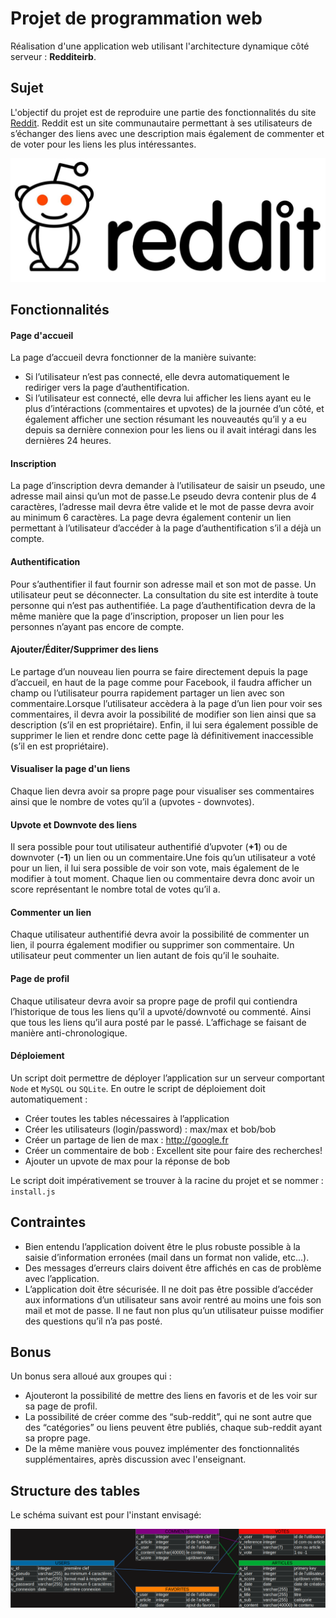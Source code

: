 # Projet de programmation web

Réalisation d'une application web utilisant l'architecture dynamique côté serveur : **Redditeirb**.


## Sujet

L'objectif du projet est de reproduire une partie des fonctionnalités du site [Reddit](https://www.reddit.com). Reddit est un site communautaire permettant à ses utilisateurs de s’échanger des liens avec une description mais également de commenter et de voter pour les liens les plus intéressantes.

![Reddit](readme_img/reddit.jpg)


## Fonctionnalités

#### Page d'accueil

La page d’accueil devra fonctionner de la manière suivante:
-  Si l’utilisateur n’est pas connecté, elle devra automatiquement le rediriger vers la page d’authentification.
-  Si l’utilisateur est connecté, elle devra lui afficher les liens ayant eu le plus d’intéractions (commentaires et upvotes) de la journée d’un côté, et également afficher une section résumant les nouveautés qu’il y a eu depuis sa dernière connexion pour les liens ou il avait intéragi dans les dernières 24 heures.

#### Inscription

La page d’inscription devra demander à l’utilisateur de saisir un pseudo, une adresse mail ainsi qu’un mot de passe.Le pseudo devra contenir plus de 4 caractères, l’adresse mail devra être valide et le mot de passe devra avoir au minimum 6 caractères. La page devra également contenir un lien permettant à l’utilisateur d’accéder à la page d’authentification s’il a déjà un compte.

#### Authentification

Pour s’authentifier il faut fournir son adresse mail et son mot de passe. Un utilisateur peut se déconnecter. La consultation du site est interdite à toute personne qui n’est pas authentifiée. La page d’authentification devra de la même manière que la page d’inscription, proposer un lien pour les personnes n’ayant pas encore de compte.

#### Ajouter/Éditer/Supprimer des liens

Le partage d’un nouveau lien pourra se faire directement depuis la page d’accueil, en haut de la page comme pour Facebook, il faudra afficher un champ ou l’utilisateur pourra rapidement partager un lien avec son commentaire.Lorsque l’utilisateur accèdera à la page d’un lien pour voir ses commentaires, il devra avoir la possibilité de modifier son lien ainsi que sa description (s’il en est propriétaire). Enfin, il lui sera également possible de supprimer le lien et rendre donc cette page là définitivement inaccessible (s’il en est propriétaire).

#### Visualiser la page d'un liens

Chaque lien devra avoir sa propre page pour visualiser ses commentaires ainsi que le nombre de votes qu’il a (upvotes - downvotes).

#### Upvote et Downvote des liens

Il sera possible pour tout utilisateur authentifié d’upvoter (**+1**) ou de downvoter (**-1**) un lien ou un commentaire.Une fois qu’un utilisateur a voté pour un lien, il lui sera possible de voir son vote, mais également de le modifier à tout moment.
Chaque lien ou commentaire devra donc avoir un score représentant le nombre total de votes qu’il a.

#### Commenter un lien

Chaque utilisateur authentifié devra avoir la possibilité de commenter un lien, il pourra également modifier ou supprimer son commentaire. Un utilisateur peut commenter un lien autant de fois qu’il le souhaite.

#### Page de profil

Chaque utilisateur devra avoir sa propre page de profil qui contiendra l’historique de tous les liens qu’il a upvoté/downvoté ou commenté. Ainsi que tous les liens qu’il aura posté par le passé. L’affichage se faisant de manière anti-chronologique.

#### Déploiement

Un script doit permettre de déployer l’application sur un serveur comportant `Node` et `MySQL` ou `SQLite`. En outre le script de déploiement doit automatiquement :
-  Créer toutes les tables nécessaires à l’application
-  Créer les utilisateurs (login/password) : max/max et bob/bob
-  Créer un partage de lien de max : http://google.fr
-  Créer un commentaire de bob : Excellent site pour faire des recherches!
-  Ajouter un upvote de max pour la réponse de bob

Le script doit impérativement se trouver à la racine du projet et se nommer : `install.js`



## Contraintes

-  Bien entendu l’application doivent être le plus robuste possible à la saisie d’information erronées (mail dans un format non valide, etc...).
-  Des messages d’erreurs clairs doivent être affichés en cas de problème avec l’application.
-  L’application doit être sécurisée. Il ne doit pas être possible d’accéder aux informations d’un utilisateur sans avoir rentré au moins une fois son mail et mot de passe. Il ne faut non plus qu’un utilisateur puisse modifier des questions qu’il n’a pas posté.



## Bonus

Un bonus sera alloué aux groupes qui :
-  Ajouteront la possibilité de mettre des liens en favoris et de les voir sur sa page de profil.
-  La possibilité de créer comme des “sub-reddit”, qui ne sont autre que des “catégories” ou liens peuvent être publiés, chaque sub-reddit ayant sa propre page.
-  De la même manière vous pouvez implémenter des fonctionnalités supplémentaires, après discussion avec l'enseignant.



## Structure des tables

Le schéma suivant est pour l'instant envisagé:

![Strucuture des tables SQL](readme_img/Structure_table_sql.png)
